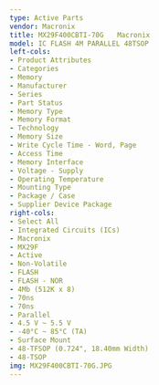 ```yaml
---
type: Active Parts
vendor: Macronix
title: MX29F400CBTI-70G　　Macronix
model: IC FLASH 4M PARALLEL 48TSOP
left-cols:
- Product Attributes
- Categories
- Memory
- Manufacturer
- Series
- Part Status
- Memory Type
- Memory Format
- Technology
- Memory Size
- Write Cycle Time - Word, Page
- Access Time
- Memory Interface
- Voltage - Supply
- Operating Temperature
- Mounting Type
- Package / Case
- Supplier Device Package
right-cols:
- Select All
- Integrated Circuits (ICs)
- Macronix
- MX29F
- Active
- Non-Volatile
- FLASH
- FLASH - NOR
- 4Mb (512K x 8)
- 70ns
- 70ns
- Parallel
- 4.5 V ~ 5.5 V
- -40°C ~ 85°C (TA)
- Surface Mount
- 48-TFSOP (0.724", 18.40mm Width)
- 48-TSOP
img: MX29F400CBTI-70G.JPG
---
```

